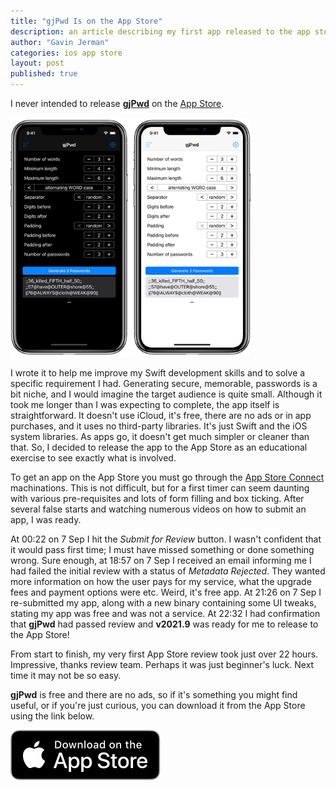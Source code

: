 ```yaml
---
title: "gjPwd Is on the App Store"
description: an article describing my first app released to the app store
author: "Gavin Jerman"
categories: ios app store
layout: post
published: true
---
```


I never intended to release [**gjPwd**](/gjPwd) on the [App Store](https://apps.apple.com/gb/app/gjpwd/id1532589670?platform=iphone).

<img width="384" src="/images/2021-09-08-gjpwd-released-to-app-store-1.png"/>


I wrote it to help me improve my Swift development skills and to solve a specific requirement I had. Generating secure, memorable, passwords is a bit niche, and I would imagine the target audience is quite small. Although it took me longer than I was expecting to complete, the app itself is straightforward. It doesn't use iCloud, it's free, there are no ads or in app purchases, and it uses no third-party libraries. It's just Swift and the iOS system libraries. As apps go, it doesn't get much simpler or cleaner than that. So, I decided to release the app to the App Store as an educational exercise to see exactly what is involved.

To get an app on the App Store you must go through the [App Store Connect](https://appstoreconnect.apple.com/) machinations. This is not difficult, but for a first timer can seem daunting with various pre-requisites and lots of form filling and box ticking. After several false starts and watching numerous videos on how to submit an app, I was ready.

At 00:22 on 7 Sep I hit the _Submit for Review_ button. I wasn't confident that it would pass first time; I must have missed something or done something wrong. Sure enough, at 18:57 on 7 Sep I received an email informing me I had failed the initial review with a status of _Metadata Rejected_. They wanted more information on how the user pays for my service, what the upgrade fees and payment options were etc. Weird, it's free app. At 21:26 on 7 Sep I re-submitted my app, along with a new binary containing some UI tweaks, stating my app was free and was not a service. At 22:32 I had confirmation that **gjPwd** had passed review and **v2021.9** was ready for me to release to the App Store!

From start to finish, my very first App Store review took just over 22 hours. Impressive, thanks review team. Perhaps it was just beginner's luck. Next time it may not be so easy.

**gjPwd** is free and there are no ads, so if it's something you might find useful, or if you're just curious, you can download it from the App Store using the link below.

[![download](/images/Download_on_the_App_Store_Badge_US-UK_RGB_blk_092917.svg)](https://apps.apple.com/gb/app/gjpwd/id1532589670?platform=iphone)
